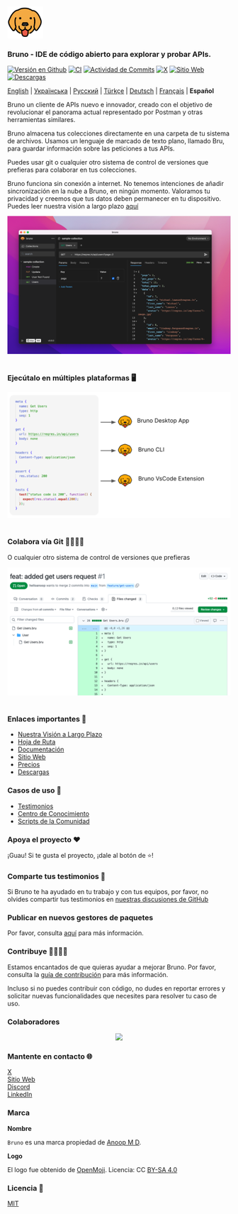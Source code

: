 <br />
<img src="assets/images/logo-transparent.png" width="80"/>

### Bruno - IDE de código abierto para explorar y probar APIs.

[![Versión en Github](https://badge.fury.io/gh/usebruno%2Fbruno.svg)](https://badge.fury.io/gh/usebruno%bruno)
[![CI](https://github.com/usebruno/bruno/actions/workflows/unit-tests.yml/badge.svg?branch=main)](https://github.com/usebruno/bruno/workflows/unit-tests.yml)
[![Actividad de Commits](https://img.shields.io/github/commit-activity/m/usebruno/bruno)](https://github.com/usebruno/bruno/pulse)
[![X](https://img.shields.io/twitter/follow/use_bruno?style=social&logo=x)](https://twitter.com/use_bruno)
[![Sitio Web](https://img.shields.io/badge/Website-Visit-blue)](https://www.usebruno.com)
[![Descargas](https://img.shields.io/badge/Download-Latest-brightgreen)](https://www.usebruno.com/downloads)

[English](/readme.md) | [Українська](/readme_ua.md) | [Русский](/readme_ru.md) | [Türkçe](/readme_tr.md) | [Deutsch](/readme_de.md) | [Français](/readme_fr.md) | **Español**

Bruno un cliente de APIs nuevo e innovador, creado con el objetivo de revolucionar el panorama actual representado por Postman y otras herramientas similares.

Bruno almacena tus colecciones directamente en una carpeta de tu sistema de archivos. Usamos un lenguaje de marcado de texto plano, llamado Bru, para guardar información sobre las peticiones a tus APIs.

Puedes usar git o cualquier otro sistema de control de versiones que prefieras para colaborar en tus colecciones.

Bruno funciona sin conexión a internet. No tenemos intenciones de añadir sincronización en la nube a Bruno, en ningún momento. Valoramos tu privacidad y creemos que tus datos deben permanecer en tu dispositivo. Puedes leer nuestra visión a largo plazo [aquí](https://github.com/usebruno/bruno/discussions/269)

![bruno](assets/images/landing-2.png) <br /><br />

### Ejecútalo en múltiples plataformas 🖥️

![bruno](assets/images/run-anywhere.png) <br /><br />

### Colabora vía Git 👩‍💻🧑‍💻

O cualquier otro sistema de control de versiones que prefieras

![bruno](assets/images/version-control.png) <br /><br />

### Enlaces importantes 📌

- [Nuestra Visión a Largo Plazo](https://github.com/usebruno/bruno/discussions/269)
- [Hoja de Ruta](https://github.com/usebruno/bruno/discussions/384)
- [Documentación](https://docs.usebruno.com)
- [Sitio Web](https://www.usebruno.com)
- [Precios](https://www.usebruno.com/pricing)
- [Descargas](https://www.usebruno.com/downloads)

### Casos de uso 🎥 

- [Testimonios](https://github.com/usebruno/bruno/discussions/343)
- [Centro de Conocimiento](https://github.com/usebruno/bruno/discussions/386)
- [Scripts de la Comunidad](https://github.com/usebruno/bruno/discussions/385)

### Apoya el proyecto ❤️

¡Guau! Si te gusta el proyecto, ¡dale al botón de ⭐!

### Comparte tus testimonios 📣

Si Bruno te ha ayudado en tu trabajo y con tus equipos, por favor, no olvides compartir tus testimonios en [nuestras discusiones de GitHub](https://github.com/usebruno/bruno/discussions/343)

### Publicar en nuevos gestores de paquetes

Por favor, consulta [aquí](publishing.md) para más información.

### Contribuye 👩‍💻🧑‍💻

Estamos encantados de que quieras ayudar a mejorar Bruno. Por favor, consulta la [guía de contribución](contributing_es.md) para más información.

Incluso si no puedes contribuir con código, no dudes en reportar errores y solicitar nuevas funcionalidades que necesites para resolver tu caso de uso.

### Colaboradores

<div align="center">
    <a href="https://github.com/usebruno/bruno/graphs/contributors">
        <img src="https://contrib.rocks/image?repo=usebruno/bruno" />
    </a>
</div>

### Mantente en contacto 🌐

[X](https://twitter.com/use_bruno) <br />
[Sitio Web](https://www.usebruno.com) <br />
[Discord](https://discord.com/invite/KgcZUncpjq) <br />
[LinkedIn](https://www.linkedin.com/company/usebruno)

### Marca

**Nombre**

`Bruno` es una marca propiedad de [Anoop M D](https://www.helloanoop.com/).

**Logo**

El logo fue obtenido de [OpenMoji](https://openmoji.org/library/emoji-1F436/). Licencia: CC [BY-SA 4.0](https://creativecommons.org/licenses/by-sa/4.0/)

### Licencia 📄

[MIT](license.md)
